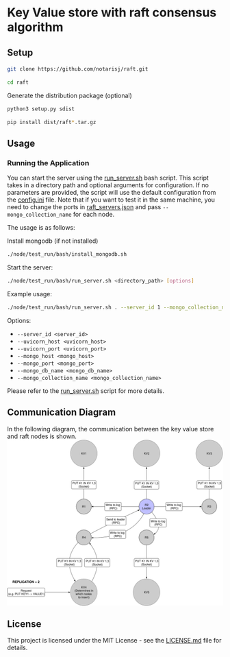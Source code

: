 # Key Value store with raft consensus algorithm

## Setup

```bash
git clone https://github.com/notarisj/raft.git
```

```bash
cd raft
```

Generate the distribution package (optional)
```bash
python3 setup.py sdist
```

```bash
pip install dist/raft*.tar.gz
```

## Usage

### Running the Application
You can start the server using the [run_server.sh](./node/test_run/bash/run_server.sh) bash script. This script takes in a 
directory path and optional arguments for configuration. If no parameters are provided,
the script will use the default configuration from the [config.ini](./node/test_run/config.ini) 
file. Note that if you want to test it in the same machine, you need to change the ports
in [raft_servers.json](./node/test_run/raft_servers.json) and pass `--mongo_collection_name` 
for each node.

The usage is as follows:

Install mongodb (if not installed)
```bash
./node/test_run/bash/install_mongodb.sh
```

Start the server:
```bash
./node/test_run/bash/run_server.sh <directory_path> [options]
```

Example usage:
```bash
./node/test_run/bash/run_server.sh . --server_id 1 --mongo_collection_name raft1
```

Options:

- `--server_id <server_id>`
- `--uvicorn_host <uvicorn_host>`
- `--uvicorn_port <uvicorn_port>`
- `--mongo_host <mongo_host>`
- `--mongo_port <mongo_port>`
- `--mongo_db_name <mongo_db_name>`
- `--mongo_collection_name <mongo_collection_name>`


Please refer to the [run_server.sh](./node/test_run/bash/run_server.sh) script for 
more details.

## Communication Diagram
In the following diagram, the communication between the key value store and raft nodes is shown.
<img src="./diagram/communication_diagram.svg" alt="Communications diagram" style="display: block; margin: 0 auto;" width="800">

## License

This project is licensed under the MIT License - see the [LICENSE.md](LICENSE) file for details.